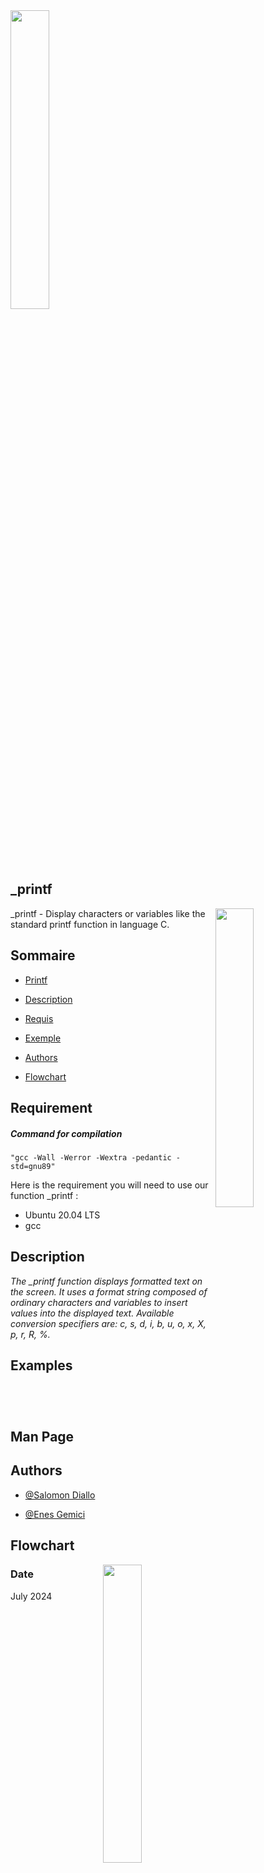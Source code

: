 <img align="center" width="35%" src="https://cdn.prod.website-files.com/64107f65f30b69371e3d6bfa/65c6179aa44b63fa4f31e7ad_Holberton-Logo-Cherry.svg">

## _printf
<img align="right" width="35%" src="https://owlbertsio-resized.s3.amazonaws.com/Popper.psd.full.png">

_printf - Display characters or variables like the standard printf function in language C.


## Sommaire

- [Printf](#_printf)

- [Description](#Description)

- [Requis](#Requis)

- [Exemple](#Exemple)

- [Authors](#Authors)

- [Flowchart](#Flowchart)

## Requirement

##### Command for compilation
``"gcc -Wall -Werror -Wextra -pedantic -std=gnu89"``

Here is the requirement you will need to use our function _printf :
- Ubuntu 20.04 LTS
- gcc




## Description

*The _printf function displays formatted text on the screen. It uses a format string composed of ordinary
characters and variables to insert values into the displayed text.
Available conversion specifiers are: c, s, d, i, b, u, o, x, X, p, r, R, %.*
## Examples

``
``

``
``
## Man Page

## Authors

- [@Salomon Diallo](https://github.com/M02laleague)

- [@Enes Gemici](https://github.com/ZycLaMenace)



## Flowchart
<img align="right" width="35%" src="https://files.slack.com/files-tmb/T0423U1MW21-F07DG9PHBB4-4af3968c52/_printf_480.png">

### Date

July 2024
